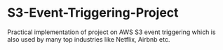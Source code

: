 # S3-Event-Triggering-Project
Practical implementation of project on AWS S3 event triggering which is also used by many top industries like Netflix, Airbnb etc.
